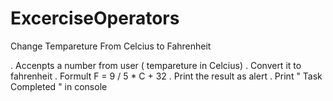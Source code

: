 ﻿# ExcerciseOperators

 Change Tempareture From Celcius to Fahrenheit

 . Accenpts a number from user ( tempareture in Celcius)
 . Convert it to fahrenheit 
 . Formult F = 9 / 5 * C + 32
 . Print the result as alert
 . Print " Task Completed " in console
